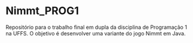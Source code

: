 # Nimmt_PROG1
Repositório para o trabalho final em dupla da disciplina de Programação 1 na UFFS. O objetivo é desenvolver uma variante do jogo Nimmt em Java.
